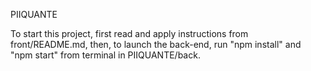 PIIQUANTE

To start this project, first read and apply instructions from front/README.md,
then, to launch the back-end, run "npm install" and "npm start" from terminal in PIIQUANTE/back.